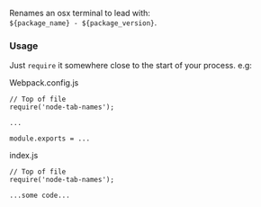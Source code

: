 Renames an osx terminal to lead with:  
`${package_name} - ${package_version}`.

### Usage

Just `require` it somewhere close to the start of your process. e.g:


Webpack.config.js
```
// Top of file
require('node-tab-names');

...

module.exports = ...
```


index.js

```
// Top of file
require('node-tab-names');

...some code...
```
